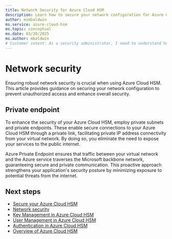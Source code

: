 ```yaml
---
title: Network Security for Azure Cloud HSM
description: Learn how to secure your network configuration for Azure Cloud HSM to prevent unauthorized access and enhance overall security.
author: msmbaldwin
ms.service: azure-cloud-hsm
ms.topic: conceptual
ms.date: 03/20/2025
ms.author: mbaldwin
# Customer intent: As a security administrator, I need to understand how to secure my network configuration for Azure Cloud HSM to prevent unauthorized access and enhance overall security.
---
```


# Network security

Ensuring robust network security is crucial when using Azure Cloud HSM. This article provides guidance on securing your network configuration to prevent unauthorized access and enhance overall security.

## Private endpoint

To enhance the security of your Azure Cloud HSM, employ private subnets and private endpoints. These enable secure connections to your Azure Cloud HSM through a private link, facilitating private IP address connectivity from your virtual network. By doing so, you eliminate the need to expose your services to the public internet.  

Azure Private Endpoint ensures that traffic between your virtual network and the Azure service traverses the Microsoft backbone network, guaranteeing secure and private communication. This proactive approach strengthens your application's security posture by minimizing exposure to potential threats from the internet.

## Next steps

- [Secure your Azure Cloud HSM](secure-cloud-hsm.md)
- [Network security](network-security.md)
- [Key Management in Azure Cloud HSM](key-management.md)
- [User Management in Azure Cloud HSM](user-management.md)
- [Authentication in Azure Cloud HSM](authentication.md)
- [Overview of Azure Cloud HSM](overview.md)
